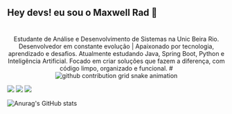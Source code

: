 ## Hey devs! eu sou o Maxwell Rad 👋

#

<p align="center">Estudante de Análise e Desenvolvimento de Sistemas na Unic Beira Rio. Desenvolvedor em constante evolução | Apaixonado por tecnologia, aprendizado e desafios. Atualmente estudando Java, Spring Boot, Python e Inteligência Artificial. Focado em criar soluções que fazem a diferença, com código limpo, organizado e funcional.
#

<picture align="center">
  <source media="(prefers-color-scheme: dark)" srcset="https://raw.githubusercontent.com/MaxwellRad/MaxwellRad/output/github-contribution-grid-snake-white.svg">
  <source media="(prefers-color-scheme: light)" srcset="https://raw.githubusercontent.com/MaxellRad/MaxellRad/output/github-contribution-grid-snake-dark.svg">
  <img align="center" alt="github contribution grid snake animation" src="https://raw.githubusercontent.com/MaxellRad/MaxellRad/output/github-contribution-grid-snake.svg">
</picture>



<div> 
  <a href="https://instagram.com/maxwellrad_" target="_blank"><img src="https://img.shields.io/badge/-Instagram-%23E4405F?style=for-the-badge&logo=instagram&logoColor=white" target="_blank"></a>
  <a href = "mailto:nembermax739@gmail.com"><img src="https://img.shields.io/badge/-Gmail-%23333?style=for-the-badge&logo=gmail&logoColor=white" target="_blank"></a>
  <a href="https://www.linkedin.com/in/maxwell-rad-117755235" target="_blank"><img src="https://img.shields.io/badge/-LinkedIn-%230077B5?style=for-the-badge&logo=linkedin&logoColor=white" target="_blank"></a> 
  
</div>

![Anurag's GitHub stats](https://github-readme-stats.vercel.app/api?username=MaxwellRad&show_icons=true&theme=radical)

#

